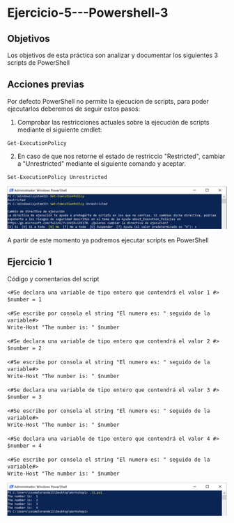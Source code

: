 # Ejercicio-5---Powershell-3

## Objetivos

Los objetivos de esta práctica son analizar y documentar los siguientes 3 scripts de PowerShell

## Acciones previas

Por defecto PowerShell no permite la ejecucion de scripts, para poder ejecutarlos deberemos de seguir estos pasos:

1. Comprobar las restricciones actuales sobre la ejecución de scripts mediante el siguiente cmdlet:
~~~
Get-ExecutionPolicy
~~~
2. En caso de que nos retorne el estado de restriccio "Restricted", cambiar a "Unrestricted" mediante el siguiente comando y aceptar.
~~~
Set-ExecutionPolicy Unrestricted
~~~
![Set-Exec](https://github.com/cosmetorandellborras/Ejercicio-5---Powershell-3/blob/main/Set-Exec.png)

A partir de este momento ya podremos ejecutar scripts en PowerShell

## Ejercicio 1

Código y comentarios del script
~~~
<#Se declara una variable de tipo entero que contendrá el valor 1 #>
$number = 1

<#Se escribe por consola el string "El numero es: " seguido de la variable#>
Write-Host "The number is: " $number

<#Se declara una variable de tipo entero que contendrá el valor 2 #>
$number = 2

<#Se escribe por consola el string "El numero es: " seguido de la variable#>
Write-Host "The number is: " $number

<#Se declara una variable de tipo entero que contendrá el valor 3 #>
$number = 3

<#Se escribe por consola el string "El numero es: " seguido de la variable#>
Write-Host "The number is: " $number

<#Se declara una variable de tipo entero que contendrá el valor 4 #>
$number = 4

<#Se escribe por consola el string "El numero es: " seguido de la variable#>
Write-Host "The number is: " $number
~~~

![Ex1](https://github.com/cosmetorandellborras/Ejercicio-5---Powershell-3/blob/main/Ex1.png)
